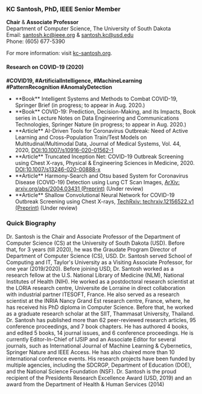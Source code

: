 ### KC Santosh, PhD, IEEE Senior Member 
**Chair** & **Associate Professor** <br>
Department of Computer Science, The University of South Dakota<br>
Email: santosh.kc@ieee.org & santosh.kc@usd.edu <br>
Phone: (605) 677-5390<br>

For more information: visit <a href="http://kc-santosh.org">kc-santosh.org</a>.


#### Research on COVID-19 (2020)

**#COVID19, #ArtificialIntelligence, #MachineLearning #PatternRecognition #AnomalyDetection**

<ul>
 <li>**Book**   Intelligent Systems and Methods to Combat COVID-19, Springer Brief (in progress; to appear in Aug. 2020.)</li>
 <li>**Book** COVID-19: Prediction, Decision-Making, and its Impacts, Book series in Lecture Notes on Data Engineering and Communications Technologies, Springer Nature (in progress; to appear in Aug. 2020.)</li>

<li>**Article** AI-Driven Tools for Coronavirus Outbreak: Need of Active Learning and Cross-Population Train/Test Models on Multitudinal/Multimodal Data, Journal of Medical Systems, Vol. 44, 2020, 
<a href="https://doi.org/10.1007/s10916-020-01562-1">DOI:10.1007/s10916-020-01562-1</a></li>

 <li>**Article** Truncated Inception Net: COVID-19 Outbreak Screening using Chest X-rays, Physical & Engineering Sciences in Medicine, 2020. <a href="https://doi.org/10.1007/s13246-020-00888-x">DOI:10.1007/s13246-020-00888-x</a></li>
 
<li>**Article** Harmony-Search and Otsu based System for Coronavirus Disease (COVID-19) Detection using Lung CT Scan Images, <a href="https://arxiv.org/abs/2004.03431">ArXiv: arxiv.org/abs/2004.03431 (Preprint)</a> (Under review)</li> 

<li>**Article** Shallow Convolutional Neural Network for COVID-19 Outbreak Screening using Chest X-rays,
 <a href="https://doi.org/10.36227/techrxiv.12156522.v1">TechRxiv: techrxiv.12156522.v1 (Preprint)</a>
 (Under review) </li>
<!-- <li>**Article** COVID-19: Psychological and Psychosocial Impact, Fear, and Passion (Submitted, under review) </li> 
<li>**Article** Parameter-free Data-Driven Model for COVID-19: Prediction for the next 5/10 days? (in preparation) </li>
<li>**Article** Deep Learning Model for COVID-19 Detection: Can One Architecture be Used to Train/Test both CT Scans and Chest X-rays (in preparation) </li>
-->
</ul>


### Quick Biography
Dr. Santosh is the Chair and Associate Professor of the Department of Computer Science (CS) at the University of South Dakota (USD). Before that, for 3 years (till 2020), he was the Graudate Program Director of Department of Computer Science (CS), USD. Dr. Santosh served School of Computing and IT, Taylor's University as a Visiting Associate Professor, for one year (2019/2020). Before joining USD, Dr. Santosh worked as a research fellow at the U.S. National Library of Medicine (NLM), National Institutes of Health (NIH). He worked as a postdoctoral research scientist at the LORIA research centre, Universite de Lorraine in direct collaboration with industrial partner ITESOFT, France. He also served as a research scientist at the INRIA Nancy Grand Est research centre, France, where, he has received his PhD diploma in Computer Science. Before that, he worked as a graduate research scholar at the SIIT, Thammasat University, Thailand. Dr. Santosh has published more than 62 peer-reviewed research articles, 95 conference proceedings, and 7 book chapters. He has authored 4 books, and edited 5 books, 14 journal issues, and 6 conference proceedings. He is currently Editor-In-Chief of IJSIP and an Associate Editor for several journals, such as International Journal of Machine Learning & Cybernetics, Springer Nature and IEEE Access. He has also chaired more than 10 international conference events. His research projects have been funded by multiple agencies, including the SDCRGP, Department of Education (DOE), and the National Science Foundation (NSF). Dr. Santosh is the proud recipient of the Presidents Research Excellence Award (USD, 2019) and an award from the Department of Health & Human Services (2014)


